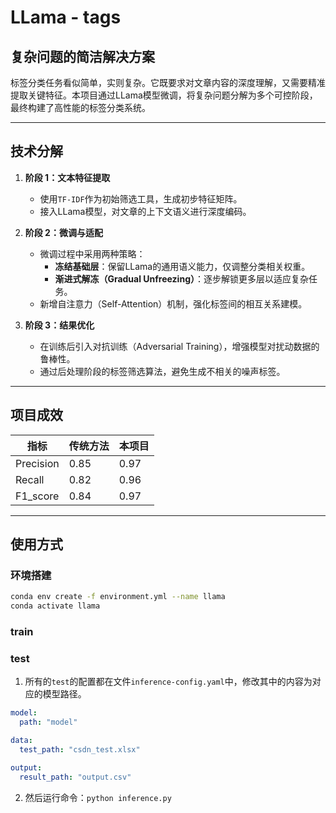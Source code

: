 # LLama - tags

## 复杂问题的简洁解决方案  
标签分类任务看似简单，实则复杂。它既要求对文章内容的深度理解，又需要精准提取关键特征。本项目通过LLama模型微调，将复杂问题分解为多个可控阶段，最终构建了高性能的标签分类系统。  

---

## 技术分解  
1. **阶段 1：文本特征提取**  
   - 使用`TF-IDF`作为初始筛选工具，生成初步特征矩阵。  
   - 接入LLama模型，对文章的上下文语义进行深度编码。  

2. **阶段 2：微调与适配**  
   - 微调过程中采用两种策略：  
     - **冻结基础层**：保留LLama的通用语义能力，仅调整分类相关权重。  
     - **渐进式解冻（Gradual Unfreezing）**：逐步解锁更多层以适应复杂任务。  
   - 新增自注意力（Self-Attention）机制，强化标签间的相互关系建模。  

3. **阶段 3：结果优化**  
   - 在训练后引入对抗训练（Adversarial Training），增强模型对扰动数据的鲁棒性。  
   - 通过后处理阶段的标签筛选算法，避免生成不相关的噪声标签。  

---

## 项目成效  
| **指标**        | **传统方法** | **本项目** |  
|------------------|-------------|------------|  
| Precision        | 0.85        | 0.97       |  
| Recall           | 0.82        | 0.96       |  
| F1_score         | 0.84        | 0.97       |

---

## 使用方式

### 环境搭建
```bash
conda env create -f environment.yml --name llama
conda activate llama
```

### train


### test
1. 所有的`test`的配置都在文件`inference-config.yaml`中，修改其中的内容为对应的模型路径。
```yaml
model:
  path: "model"

data:
  test_path: "csdn_test.xlsx"

output:
  result_path: "output.csv"
```
2. 然后运行命令：`python inference.py`
